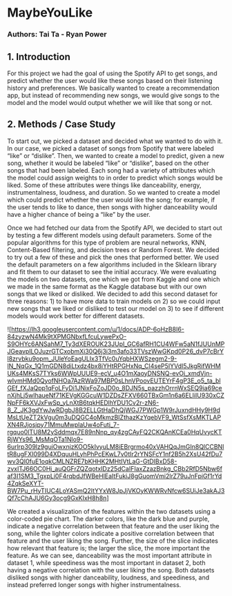 # MaybeYouLike
### Authors: Tai Ta - Ryan Power

## 1. Introduction

For this project we had the goal of using the Spotify API to get songs, and predict whether the user would like these songs based on their listening history and preferences. We basically wanted to create a recommendation app, but instead of recommending new songs, we would give songs to the model and the model would output whether we will like that song or not. 

## 2. Methods / Case Study

To start out, we picked a dataset and decided what we wanted to do with it. In our case, we picked a dataset of songs from Spotify that were labeled “like” or “dislike”. Then, we wanted to create a model to predict, given a new song, whether it would be labeled “like” or “dislike”, based on the other songs that had been labeled. Each song had a variety of attributes which the model could assign weights to in order to predict which songs would be liked. Some of these attributes were things like danceability, energy, instrumentalness, loudness, and duration. So we wanted to create a model which could predict whether the user would like the song; for example, if the user tends to like to dance, then songs with higher danceability would have a higher chance of being a “like” by the user. 

Once we had fetched our data from the Spotify API, we decided to start out by testing a few different models using default parameters. Some of the popular algorithms for this type of problem are neural networks, KNN, Content-Based filtering, and decision trees or Random Forest. We decided to try out a few of these and pick the ones that performed better. We used the default parameters on a few algorithms included in the Sklearn library and fit them to our dataset to see the initial accuracy. We were evaluating the models on two datasets, one which we got from Kaggle and one which we made in the same format as the Kaggle database but with our own songs that we liked or disliked. We decided to add this second dataset for three reasons: 1) to have more data to train models on 2) so we could input new songs that we liked or disliked to test our model on 3) to see if different models would work better for different datasets.

![https://lh3.googleusercontent.com/u/1/docs/ADP-6oHzB8I6-84zyzwN4Mk9tXPMGNbxfLfcuLywePxO-S9OHYc6ANSahM7_Ty3dXEROUK23JUpI_GC6afRH1CU4WFw5aN1fJUUnMPJGeavpILOJuzrGTCxobmXi30Q6j3i3m3afo33TVszWwGKpd0P26_dvP7cBrYl8zrvbku9opm_JUleYoEagULIx3TfVc0uYqbHXWSzegm2-9-lN_NqGx_1Q1mGDN8diLtxdz4bx8iYHtRPGHxNq_Cl4seP5IYVdI5JkgRifWHMUKs4MKsS7TYks6WWpUUUE9-ecV_u4O1mXaoyDNSNQ-evOj_xmdVjn-wIvmHMd0QyofNHOa7AzRWa97MBP0sLhnVPoovEUTEYrF4gP3E_o5_ta_blGEf_fXJaQpp1qFoLFyDi1JNixFoZoJD0o_8DJN5s_pazzhOrrnWxSEQ9ia69cenXjhLj5wlhaueNf71KEVgKGGcuW1DZDsZFXV660TBxGm1n6a6ELliIU930xCZNpFF6kXVJxFwSp_yLnXtB6tqkHEDlhYDU1Cv2r-zN6-8_Z_JK3gdYwJwRDgbJ8B2ELLGtHaDhQjWGJ7PWGp1W9rJuxndHHy9H9dMsLtUeZT2kVgu0m3uDQGC4oMkmzBIZthazKzYqebVF9_WtSsfXsMKTLAPXN4RJjosjpy71MmuMwplaUw4oFutj_7-rgquo0lTU8M2ySddmqx7E89nNnp_qy4zgCAyFQ2CKQAnKCEa0HqUvycKTRjWYs96_MsMqOTa1Nlo9-6urlrp309lz9guiOwxnjzKOO5kIvyuLM8iEBrgrmo40xVAHQqJmGIn8QlCCBNltR8ugFXI099D4XDquuHLyhPhPcEKwL7v0tIr2rYNSFcY1nf2B5h2XsU42fDu7wv3QI0fuE1oqkCMLNZRE7bKHHK2MHtIVtLaG-GtDIBxD58-zvxITJ66OC0Hj_auQGFrZQZqotxIDz25dCaIFIaxZzazBnkg_CBb2RfD5Nbw6faf3I1SM3_TgxpLi0F4rqbdJfWBeHlEaItFukiJ8gGuomVmi2lrZ79uJnFpiGf1rYd4ZqkSeXYT-BW7Pu_rHyTIUC4LoYASmQ2ItYYxW8JpJjVKOyKWWRvNfcw6SUiJe3akAJ3Qf7cChAJU6Gy3ocg9GxKIxH8h8n]


We created a visualization of the features within the two datasets using a color-coded pie chart. The darker colors, like the dark blue and purple, indicate a negative correlation between that feature and the user liking the song, while the lighter colors indicate a positive correlation between that feature and the user liking the song. Further, the size of the slice indicates how relevant that feature is; the larger the slice, the more important the feature.  As we can see, danceability was the most important attribute in dataset 1, while speediness was the most important in dataset 2, both having a negative correlation with the user liking the song. Both datasets disliked songs with higher danceability, loudness, and speediness, and instead preferred longer songs with higher instrumentalness. 

